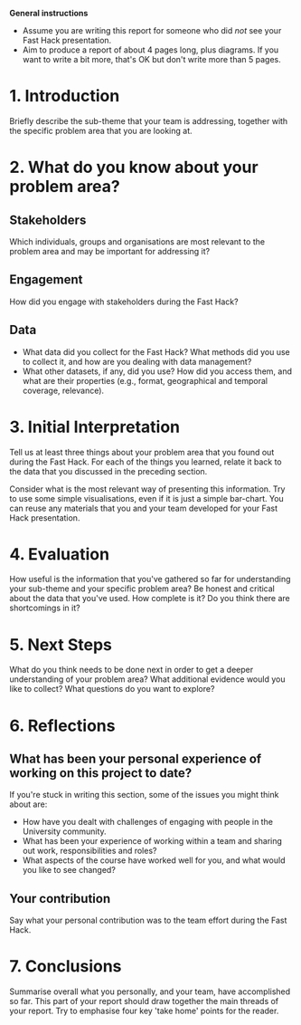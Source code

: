 **General instructions** 

* Assume you are writing this report for someone who did *not* see your Fast Hack presentation.
* Aim to produce a report of about 4 pages long, plus diagrams. If you want to write a bit more, that's OK but don't write more than 5 pages.

# 1. Introduction

Briefly describe the sub-theme that your team is addressing, together with the specific problem area that you are looking at. 


# 2. What do you know about your problem area?

## Stakeholders

Which individuals, groups and organisations are most relevant to the problem area and may be important for addressing it?

## Engagement

How did you engage with stakeholders during the Fast Hack? 

## Data

* What data did you collect for the Fast Hack? What methods did you use to collect it, and how are you dealing with data management?
* What other datasets, if any, did you use? How did you access them, and what are their properties (e.g., format, geographical and temporal coverage, relevance).


# 3. Initial Interpretation

Tell us at least three things about your problem area that you found out during the Fast Hack. For each of the things you learned, relate it back to the data that you discussed in the preceding section. 

Consider what is the most relevant way of presenting this information. Try to use some simple visualisations, even if it is just a simple bar-chart. You can reuse any materials that you and your team developed for your Fast Hack presentation.


# 4. Evaluation 

How useful is the information that you've gathered so far for understanding your sub-theme and your specific problem area? Be honest and critical about the data that you've used. How complete is it? Do you think there are shortcomings in it? 

# 5. Next Steps

What do you think needs to be done next in order to get a deeper understanding of your problem area? What additional evidence would you like to collect? What questions do you want to explore?


# 6. Reflections

## What has been your personal experience of working on this project to date? 

If you're stuck in writing this section, some of the issues you might think about are:

* How have you dealt with challenges of engaging with people in the University community. 
* What has been your experience of working within a team and sharing out work, responsibilities and roles? 
* What aspects of the course have worked well for you, and what would you like to see changed?

## Your contribution

Say what your personal contribution was to the team effort during the Fast Hack.

# 7. Conclusions

Summarise overall what you personally, and your team, have accomplished so far. 
This part of your report should draw together the main threads of your report. Try to emphasise four key 'take home' points for the reader.





